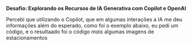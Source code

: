 **Desafio: Explorando os Recursos de IA Generativa com Copilot e OpenAI**

Percebi que utilizando o Copilot, que em algumas interações a IA me deu informações além do esperado, como foi o exemplo abaixo, eu pedi um código, e o resultaado foi o código *mais* algumas imagens de estacionamentos

